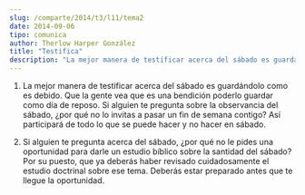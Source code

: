 ```yaml
---
slug: /comparte/2014/t3/l11/tema2
date: 2014-09-06
tipo: comunica
author: Therlow Harper González
title: "Testifica"
description: "La mejor manera de testificar acerca del sábado es guardándolo como es debido.  Que la gente vea que es una bendición poderlo guardar como día de reposo. Si  alguien te pregunta sobre la observancia del sábado, ¿por qué no lo invitas a  pasar un fin de semana contigo? Así part..."
---
```


1) La mejor manera de testificar acerca del sábado es guardándolo como es debido. Que la gente vea que es una bendición poderlo guardar como día de reposo. Si alguien te pregunta sobre la observancia del sábado, ¿por qué no lo invitas a pasar un fin de semana contigo? Así participará de todo lo que se puede hacer y no hacer en sábado.

2) Si alguien te pregunta acerca del sábado, ¿por qué no le pides una oportunidad para darle un estudio bíblico sobre la santidad del sábado? Por su puesto, que ya deberás haber revisado cuidadosamente el estudio doctrinal sobre ese tema. Deberás estar preparado antes que te llegue la oportunidad.
